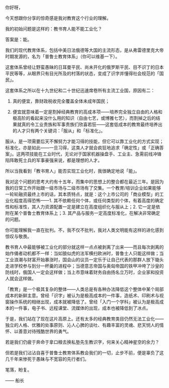 

你好呀，

今天想跟你分享的惊奇感是我对教育这个行业的理解。

我的初始问题是这样的：教书育人能不能工业化？

答案是：能。

我们的现代教育体系，包括中美日法俄德等大国的主流形态，是从弗雷德里克大帝时期发源的，名为「普鲁士教育体系」（你可以维基一下）。

这套体系曾经让野蛮愚昧的日耳曼平民、尚未开化的俄罗斯平民、目不识丁的日本平民等等，从眼界只有目光所及的村落的状态，变成了识字并懂得社会规范的「国民」。

这套体系之所以在十九世纪和二十世纪迅速席卷所有主流工业国，原因有二：

1. 真的便宜，靠财政税收完全覆盖全体未成年国民；

2. 便宜就意味着一定是割掉经典教育的高成本项——培养完全独立自由的人格和极高阶的看起来没什么用的知识（自由七艺，或博雅七艺），而割掉之后的结果就真的令工业贵族和军事贵族们欣喜若狂——这套低成本的教育最终培养出的人才只有两个关键词：「服从」和「标准化」。

服从，是一项需要后天不懈努力才能习得的技能，但它可以靠工业化的方式实现；标准化，亦是如此——一旦习得，这类人才就会疯狂地追求「确定性」或「正确答案」。这两项技能在工业时代，无论对于国家机器操盘手、工业主、急需前线冲锋陷阵敢死士兵的军事豪强来说，都是理想的人才。

所以当我看到「教书育人」能否实现工业化时，我很确定地说「能」。

我对这个问题的思考大约有十五年，而集中的思想上的整合都在最近三年。是因为我的日常工作开始跟一级市场与二级市场有了交集。一个教育/培训企业如果能够一轮轮融资最终上市的话，其本质特点，就是：这个上市公司的「商业模型」的工业化程度高得恐怖——1. 其不依赖任何个体，或任何类型的个体，有着高度的确定性和标准性，其人力资源配置一定是建立在高度组织化与服从上；2. 它一定是依附在某个普鲁士教育体系上；3. 其产品与服务一定高度标准化，在解决非常确定的问题。

你可能理解我一直在批判。不，我不仅不批判，我对人类文明能有这样的进化感到惊叹与敬畏。

教书育人中最能够被工业化的部分就这样一点点被剥离了出来——而且每次剥离的始作俑者动机都不一样：当如狼似虎的法军横扫欧洲时，普鲁士人只能这样做；当工业浪潮与财富开始暴涨时，国会山的议员一定乐于让自己代表的那群人放下锄头走进学校参与到分一杯羹的进程中；当德意志帝国与奥匈帝国的铁甲冲垮了沙皇的防线时，俄国人一定会这样做；当上市意味着财务自由扬名立万时，企业家和投资人就会这样做。

「教育」是一个极其复杂的整体——人类总是有各种办法降低这个整体中某个局部成本的新鲜主意。曾经「识字」被认为是极高成本的一件事，造纸术、印刷术与视窗操作系统的相继出现，成本就被降低了。曾经「入门一个学科」被认为是极高成本的一件事，电子书、远程课堂、流媒体的出现，成本也被降低到了冰点。

于是，我们站在了现在这片高原上。还有太多的经典教育类目仍然无法工业化——独立的人格、优雅的处事原则、沁人心脾的谈吐、有趣丰富的灵魂、悲天悯人的情怀、以善意对待残酷世界的勇气。

若是我们仍疲于奔命于拿口粮去换私塾先生教识字，何来关心精神星空的余力？

但若是我们沾沾自喜于普鲁士教育体系教会我们的一切，止步不前，便是辜负了这几千年来惨死于愚昧与不宽容的先行者们。

笔落，盼复。

—— 船长